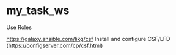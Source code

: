 # my_task_ws

Use Roles

https://galaxy.ansible.com/likg/csf
Install and configure CSF/LFD (https://configserver.com/cp/csf.html)

